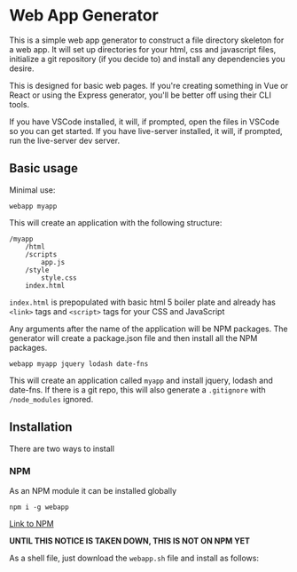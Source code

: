 # Web App Generator

This is a simple web app generator to construct a file directory skeleton for a web app.  It will set up directories for your html, css and javascript files, initialize a git repository (if you decide to) and install any dependencies you desire.

This is designed for basic web pages.  If you're creating something in Vue or React or using the Express generator, you'll be better off using their CLI tools.

If you have VSCode installed, it will, if prompted, open the files in VSCode so you can get started.  If you have live-server installed, it will, if prompted, run the live-server dev server.

## Basic usage

Minimal use:

    webapp myapp

This will create an application with the following structure:

    /myapp 
        /html
        /scripts
            app.js
        /style
            style.css
        index.html

`index.html` is prepopulated with basic html 5 boiler plate and already has `<link>` tags and `<script>` tags for your CSS and JavaScript

Any arguments after the name of the application will be NPM packages.  The generator will create a package.json file and then install all the NPM packages.

    webapp myapp jquery lodash date-fns

This will create an application called `myapp` and install jquery, lodash and date-fns.  If there is a git repo, this will also generate a `.gitignore` with `/node_modules` ignored.

## Installation

There are two ways to install

### NPM

As an NPM module it can be installed globally

    npm i -g webapp

[Link to NPM](deadurl)

**UNTIL THIS NOTICE IS TAKEN DOWN, THIS IS NOT ON NPM YET**

As a shell file, just download the `webapp.sh` file and install as follows: